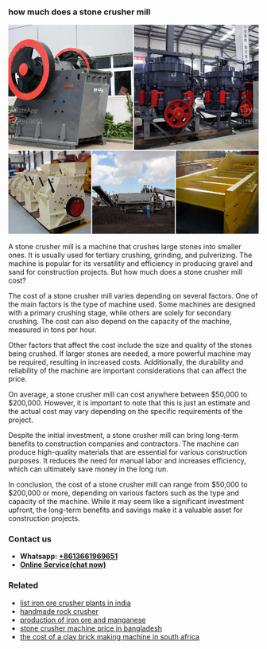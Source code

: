 <h3>how much does a stone crusher mill</h3><img src='1708309603.jpg' alt=''><p>A stone crusher mill is a machine that crushes large stones into smaller ones. It is usually used for tertiary crushing, grinding, and pulverizing. The machine is popular for its versatility and efficiency in producing gravel and sand for construction projects. But how much does a stone crusher mill cost?</p><p>The cost of a stone crusher mill varies depending on several factors. One of the main factors is the type of machine used. Some machines are designed with a primary crushing stage, while others are solely for secondary crushing. The cost can also depend on the capacity of the machine, measured in tons per hour.</p><p>Other factors that affect the cost include the size and quality of the stones being crushed. If larger stones are needed, a more powerful machine may be required, resulting in increased costs. Additionally, the durability and reliability of the machine are important considerations that can affect the price.</p><p>On average, a stone crusher mill can cost anywhere between $50,000 to $200,000. However, it is important to note that this is just an estimate and the actual cost may vary depending on the specific requirements of the project.</p><p>Despite the initial investment, a stone crusher mill can bring long-term benefits to construction companies and contractors. The machine can produce high-quality materials that are essential for various construction purposes. It reduces the need for manual labor and increases efficiency, which can ultimately save money in the long run.</p><p>In conclusion, the cost of a stone crusher mill can range from $50,000 to $200,000 or more, depending on various factors such as the type and capacity of the machine. While it may seem like a significant investment upfront, the long-term benefits and savings make it a valuable asset for construction projects.</p><h3>Contact us</h3><ul><li><strong>Whatsapp:&nbsp;<a href="https://wa.me/8613661969651">+8613661969651</a></strong></li><li><a href="https://swt.shibang-china.com/?git&amp;zhl&amp;how much does a stone crusher mill"><strong>Online Service(chat now)</strong></a></li></ul><h3>Related</h3><ul><li><a href='list iron ore crusher plants in india.md'>list iron ore crusher plants in india</a></li><li><a href='handmade rock crusher.md'>handmade rock crusher</a></li><li><a href='production of iron ore and manganese.md'>production of iron ore and manganese</a></li><li><a href='stone crusher machine price in bangladesh.md'>stone crusher machine price in bangladesh</a></li><li><a href='the cost of a clay brick making machine in south africa.md'>the cost of a clay brick making machine in south africa</a></li></ul>